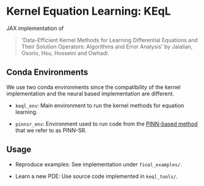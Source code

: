 # Kernel Equation Learning: KEqL

JAX implementation of 

> 'Data-Efficient Kernel Methods for Learning 
Differential Equations and Their Solution Operators: 
Algorithms and Error Analysis' by Jalalian, Osorio, Hsu, Hosseini and Owhadi.



## Conda Environments

We use two conda environments since the compatibility of the kernel implementation and the neural based implementation are different. 

- `keql_env`: Main environment to run the kernel methods for equation learning.

- `pinnsr_env`: Environment used to run code from the [PINN-based method](https://github.com/isds-neu/EQDiscovery) that we refer to as PINN-SR.


## Usage 

- Reproduce examples: See implementation under `final_examples/`.

- Learn a new PDE: Use source code implemented in `keql_tools/`.



